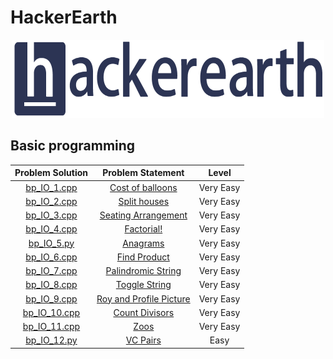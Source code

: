 # HackerEarth 

<p align="center">
  <img width="500" height="125" src=/assets/HackerEarth.png>
</p>


## Basic programming

|                               Problem Solution                                  |                         Problem Statement                                |                   Level                  |
|:-------------------------------------------------------------------------------:|:------------------------------------------------------------------------:|:----------------------------------------:|
|[bp_IO_1.cpp](Basic_Programming/Input_Output/bp_IO_1.cpp)                        |[Cost of balloons](https://rb.gy/cu2fgi)                                  |Very Easy                                 |
|[bp_IO_2.cpp](Basic_Programming/Input_Output/bp_IO_2.cpp)                        |[Split houses ](https://rb.gy/lp4zpv)                                     |Very Easy                                 |
|[bp_IO_3.cpp](Basic_Programming/Input_Output/bp_IO_3.cpp)                        |[Seating Arrangement](https://rb.gy/8bophx)                               |Very Easy                                 |
|[bp_IO_4.cpp](Basic_Programming/Input_Output/bp_IO_4.cpp)                        |[Factorial!](https://rb.gy/229zei)                                        |Very Easy                                 |
|[bp_IO_5.py](Basic_Programming/Input_Output/bp_IO_5.py)                          |[Anagrams](https://rb.gy/0kc71k)                                          |Very Easy                                 |
|[bp_IO_6.cpp](Basic_Programming/Input_Output/bp_IO_6.cpp)                        |[Find Product](https://rb.gy/fln4dk)                                      |Very Easy                                 |   
|[bp_IO_7.cpp](Basic_Programming/Input_Output/bp_IO_7.cpp)                        |[Palindromic String](https://rb.gy/dqubol)                                |Very Easy                                 |
|[bp_IO_8.cpp](Basic_Programming/Input_Output/bp_IO_8.cpp)                        |[Toggle String](https://rb.gy/bzdxww)                                     |Very Easy                                 |
|[bp_IO_9.cpp](Basic_Programming/Input_Output/bp_IO_9.cpp)                        |[Roy and Profile Picture](https://rb.gy/2ctwhm)                           |Very Easy                                 |
|[bp_IO_10.cpp](Basic_Programming/Input_Output/bp_IO_10.cpp)                      |[Count Divisors](https://rb.gy/tcwydg)                                    |Very Easy                                 |
|[bp_IO_11.cpp](Basic_Programming/Input_Output/bp_IO_11.cpp)                      |[Zoos](https://rb.gy/28i3yw)                                              |Very Easy                                 |
|[bp_IO_12.py](Basic_Programming/Input_Output/bp_IO_12.py)                        |[VC Pairs](https://rb.gy/y7jkx8)                                          |Easy                                      |
